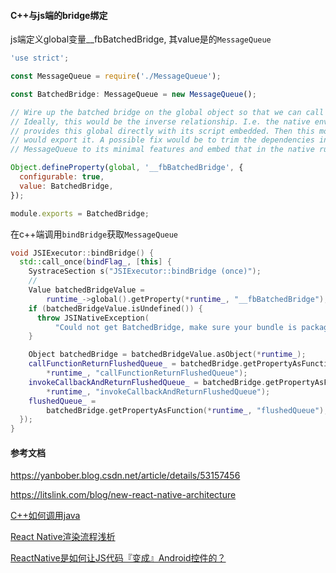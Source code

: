 #### C++与js端的bridge绑定

js端定义global变量__fbBatchedBridge, 其value是的`MessageQueue`

```js
'use strict';

const MessageQueue = require('./MessageQueue');

const BatchedBridge: MessageQueue = new MessageQueue();

// Wire up the batched bridge on the global object so that we can call into it.
// Ideally, this would be the inverse relationship. I.e. the native environment
// provides this global directly with its script embedded. Then this module
// would export it. A possible fix would be to trim the dependencies in
// MessageQueue to its minimal features and embed that in the native runtime.

Object.defineProperty(global, '__fbBatchedBridge', {
  configurable: true,
  value: BatchedBridge,
});

module.exports = BatchedBridge;

```

在c++端调用`bindBridge`获取`MessageQueue`

```c++
void JSIExecutor::bindBridge() {
  std::call_once(bindFlag_, [this] {
    SystraceSection s("JSIExecutor::bindBridge (once)");
    // 
    Value batchedBridgeValue =
        runtime_->global().getProperty(*runtime_, "__fbBatchedBridge");
    if (batchedBridgeValue.isUndefined()) {
      throw JSINativeException(
          "Could not get BatchedBridge, make sure your bundle is packaged correctly");
    }

    Object batchedBridge = batchedBridgeValue.asObject(*runtime_);
    callFunctionReturnFlushedQueue_ = batchedBridge.getPropertyAsFunction(
        *runtime_, "callFunctionReturnFlushedQueue");
    invokeCallbackAndReturnFlushedQueue_ = batchedBridge.getPropertyAsFunction(
        *runtime_, "invokeCallbackAndReturnFlushedQueue");
    flushedQueue_ =
        batchedBridge.getPropertyAsFunction(*runtime_, "flushedQueue");
  });
}
```





#### 参考文档

https://yanbober.blog.csdn.net/article/details/53157456

https://litslink.com/blog/new-react-native-architecture

[C++如何调用java](https://docs.oracle.com/javase/7/docs/technotes/guides/jni/spec/invocation.html)

[React Native渲染流程浅析](http://solart.cc/2017/08/20/react-native-render-seq/)

[ReactNative是如何让JS代码『变成』Android控件的？](https://mp.weixin.qq.com/s/nCONOPulY2H2iqiKzraXzw)

